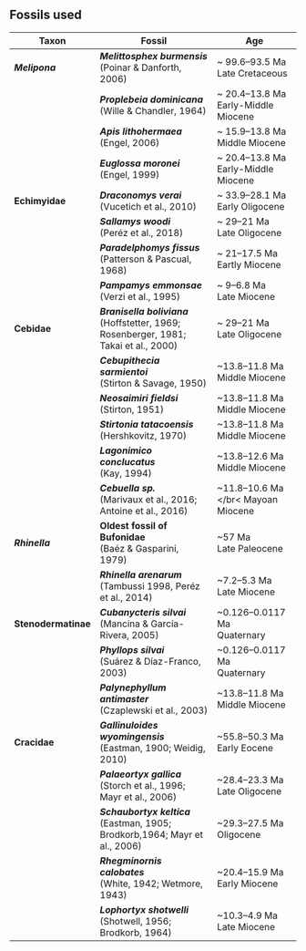 
## <b>Fossils used</b>

Taxon | Fossil | Age 
------|--------|----
<b>_Melipona_</b> | <b>_Melittosphex burmensis_</b></br>(Poinar & Danforth, 2006) | ~ 99.6–93.5 Ma</br>Late Cretaceous
<span class="tab"> | <b>_Proplebeia dominicana_</b></br>(Wille & Chandler, 1964) | ~ 20.4–13.8 Ma</br>Early-Middle Miocene
<span class="tab"> | <b>_Apis lithohermaea_</b></br> (Engel, 2006) | ~ 15.9–13.8 Ma</br> Middle Miocene
<span class="tab"> | <b>_Euglossa moronei_</b></br> (Engel, 1999) | ~ 20.4–13.8 Ma</br>Early-Middle Miocene
<b>Echimyidae</b> | <b>_Draconomys verai_</b></br>(Vucetich et al., 2010) | ~ 33.9–28.1 Ma</br>Early Oligocene
<span class="tab"> |<b>_Sallamys woodi_</b></br> (Peréz et al., 2018) | ~ 29–21 Ma</br>Late Oligocene
<span class="tab"> |<b>_Paradelphomys fissus_</b></br> (Patterson & Pascual, 1968) | ~ 21–17.5 Ma</br> Eartly Miocene
<span class="tab"> |<b>_Pampamys emmonsae_</b></br> (Verzi et al., 1995)  | ~ 9–6.8 Ma</br> Late Miocene
<b>Cebidae</b> | <b>_Branisella boliviana_</b></br> (Hoffstetter, 1969; Rosenberger, 1981; Takai et al., 2000) | ~ 29–21 Ma </br> Late Oligocene
<span class="tab"> |<b>_Cebupithecia sarmientoi_</b></br> (Stirton & Savage, 1950) | ~13.8–11.8 Ma </br> Middle Miocene
<span class="tab"> |<b>_Neosaimiri fieldsi_</b></br> (Stirton, 1951) | ~13.8–11.8 Ma </br> Middle Miocene
<span class="tab"> |<b>_Stirtonia tatacoensis_</b></br> (Hershkovitz, 1970) | ~13.8–11.8 Ma </br> Middle Miocene
<span class="tab"> |<b>_Lagonimico conclucatus_</b></br> (Kay, 1994) | ~13.8–12.6 Ma </br> Middle Miocene
<span class="tab"> |<b>_Cebuella sp._</b></br> (Marivaux et al., 2016; Antoine et al., 2016) | ~11.8–10.6 Ma </br< Mayoan Miocene
<b>_Rhinella_</b> |<b>Oldest fossil of Bufonidae</b></br> (Baéz & Gasparini, 1979) | ~57 Ma </br> Late Paleocene
<span class="tab"> |<b>_Rhinella arenarum_</b></br> (Tambussi 1998, Peréz et al., 2014) | ~7.2–5.3 Ma </br> Late Miocene
<b>Stenodermatinae</b> |<b>_Cubanycteris silvai_</b></br> (Mancina & García-Rivera, 2005) |  ~0.126–0.0117 Ma </br> Quaternary
<span class="tab"> |<b>_Phyllops silvai_</b></br> (Suárez & Díaz-Franco, 2003) | ~0.126–0.0117 Ma </br> Quaternary
<span class="tab"> |<b>_Palynephyllum antimaster_</b></br> (Czaplewski et al., 2003) | ~13.8–11.8 Ma </br> Middle Miocene
<b>Cracidae</b> |<b>_Gallinuloides wyomingensis_</b></br> (Eastman, 1900; Weidig, 2010)| ~55.8–50.3 Ma</br>Early Eocene
<span class="tab"> |<b>_Palaeortyx gallica_</b></br> (Storch et al., 1996; Mayr et al., 2006) | ~28.4–23.3 Ma</br>Late Oligocene
<span class="tab"> |<b>_Schaubortyx keltica_</b></br> (Eastman, 1905; Brodkorb,1964; Mayr et al., 2006) | ~29.3–27.5 Ma</br>Oligocene
<span class="tab"> |<b>_Rhegminornis calobates_</b></br> (White, 1942; Wetmore, 1943) | ~20.4–15.9 Ma</br>Early Miocene
<span class="tab"> |<b>_Lophortyx shotwelli_</b></br> (Shotwell, 1956; Brodkorb, 1964) | ~10.3–4.9 Ma</br>Late Miocene


